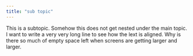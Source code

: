 ```yaml
---
title: "sub topic"
---
```

This is a subtopic. Somehow this does not get nested under the main topic. I want to write a very very long line to see how the lext is aligned. Why is there so much of empty space left when screens are getting larger and larger.